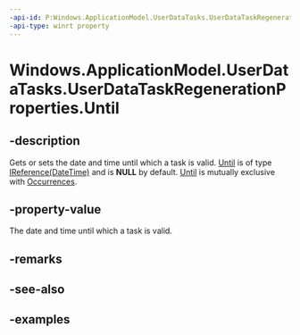 ```yaml
---
-api-id: P:Windows.ApplicationModel.UserDataTasks.UserDataTaskRegenerationProperties.Until
-api-type: winrt property
---
```


<!-- Property syntax.
public IReference<DateTime> Until { get;  set; }
-->

# Windows.ApplicationModel.UserDataTasks.UserDataTaskRegenerationProperties.Until

## -description
Gets or sets the date and time until which a task is valid. [Until](userdatataskregenerationproperties_until.md) is of type [IReference(DateTime)](../windows.foundation/ireference_1.md) and is **NULL** by default. [Until](userdatataskregenerationproperties_until.md) is mutually exclusive with [Occurrences](userdatataskregenerationproperties_occurrences.md).

## -property-value
The date and time until which a task is valid.

## -remarks

## -see-also

## -examples
